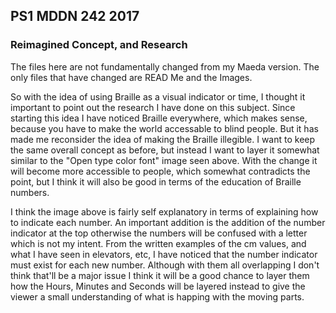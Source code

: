 ## PS1 MDDN 242 2017

### Reimagined Concept, and Research

The files here are not fundamentally changed from my Maeda version. The only files 
that have changed are READ Me and the Images. 

So with the idea of using Braille as a visual indicator or time, I thought it important 
to point out the research I have done on this subject. Since starting this idea I have 
noticed Braille everywhere, which makes sense, because you have to make the world
accessable to blind people. But it has made me reconsider the idea of making the Braille
illegible. I want to keep the same overall concept as before, but instead I want to layer
it somewhat similar to the "Open type color font" image seen above. With the change it will
become more accessible to people, which somewhat contradicts the point, but I think it will
also be good in terms of the education of Braille numbers.

I think the image above is fairly self explanatory in terms of explaining how to indicate each
number. An important addition is the addition of the number indicator at the top otherwise 
the numbers will be confused with a letter which is not my intent. From the written examples of 
the cm values, and what I have seen in elevators, etc, I have noticed that the number indicator 
must exist for each new number. Although with them all overlapping I don't think that'll be a 
major issue I think it will be a good chance to layer them how the Hours, Minutes and Seconds 
will be layered instead to give the viewer a small understanding of what is happing with the
moving parts.